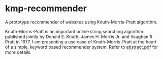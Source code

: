 # kmp-recommender
A prototype recommender of websites using Knuth-Morris-Pratt algorithm.

Knuth-Morris-Pratt is an important online string searching algorithm published jointly by Donald E. Knuth, James H. Morris Jr. and Vaughan R. Pratt in 1977. I am presenting a use case of Knuth-Morris-Pratt at the heart of a simple, keyword based recommender system. Refer to [abstract.pdf](abstract.pdf) for more details.
